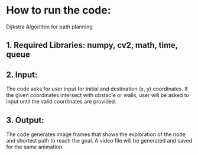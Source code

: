 # How to run the code:
Dijkstra Algorithm for path planning

## 1. Required Libraries: numpy, cv2, math, time, queue

## 2. Input: 
The code asks for user input for initial and destination (x, y) coordinates.
If the given coordinates intersect with obstacle or walls, user will be asked to input until the valid coordinates are provided.

## 3. Output:
The code generates image frames that shows the exploration of the node and shortest path to reach the goal.
A video file will be generated and saved for the same animation.
